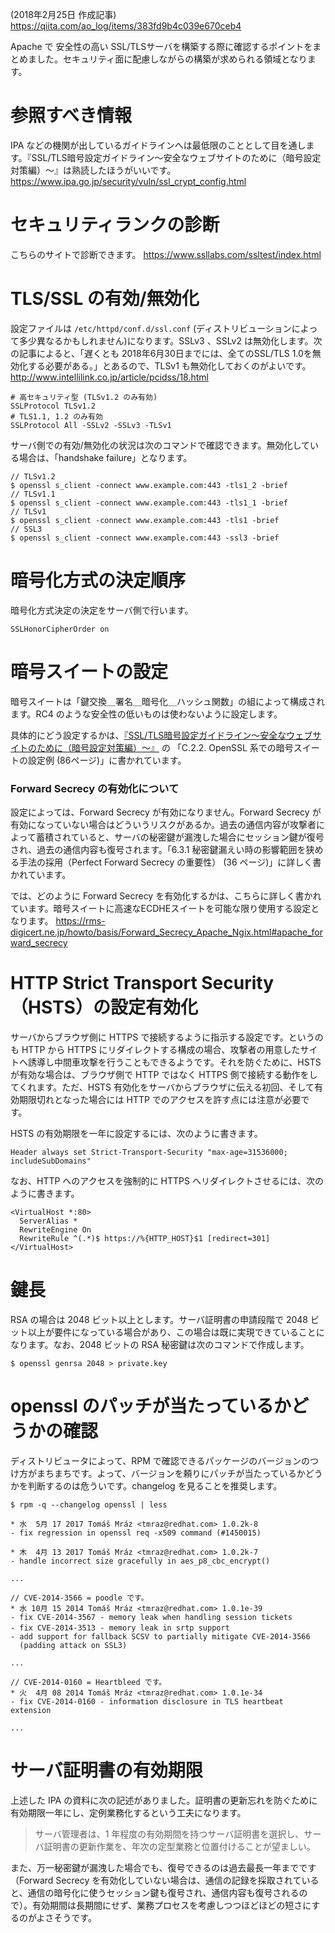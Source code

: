 
(2018年2月25日 作成記事)
https://qiita.com/ao_log/items/383fd9b4c039e670ceb4

Apache で 安全性の高い SSL/TLSサーバを構築する際に確認するポイントをまとめました。セキュリティ面に配慮しながらの構築が求められる領域となります。

# 参照すべき情報

IPA などの機関が出しているガイドラインへは最低限のこととして目を通します。『SSL/TLS暗号設定ガイドライン～安全なウェブサイトのために（暗号設定対策編）～』は熟読したほうがいいです。
https://www.ipa.go.jp/security/vuln/ssl_crypt_config.html

# セキュリティランクの診断

こちらのサイトで診断できます。
https://www.ssllabs.com/ssltest/index.html

# TLS/SSL の有効/無効化

設定ファイルは ```/etc/httpd/conf.d/ssl.conf``` (ディストリビューションによって多少異なるかもしれません)になります。SSLv3 、SSLv2 は無効化します。次の記事によると、「遅くとも 2018年6月30日までには、全てのSSL/TLS 1.0を無効化する必要がある。」とあるので、TLSv1 も無効化しておくのがよいです。
http://www.intellilink.co.jp/article/pcidss/18.html

```
# 高セキュリティ型 (TLSv1.2 のみ有効)
SSLProtocol TLSv1.2
# TLS1.1, 1.2 のみ有効
SSLProtocol All -SSLv2 -SSLv3 -TLSv1
```

サーバ側での有効/無効化の状況は次のコマンドで確認できます。無効化している場合は、「handshake failure」となります。

```shell-session
// TLSv1.2
$ openssl s_client -connect www.example.com:443 -tls1_2 -brief
// TLSv1.1
$ openssl s_client -connect www.example.com:443 -tls1_1 -brief
// TLSv1
$ openssl s_client -connect www.example.com:443 -tls1 -brief
// SSL3
$ openssl s_client -connect www.example.com:443 -ssl3 -brief
```


# 暗号化方式の決定順序

暗号化方式決定の決定をサーバ側で行います。

```
SSLHonorCipherOrder on
```

# 暗号スイートの設定

暗号スイートは「鍵交換＿署名＿暗号化＿ハッシュ関数」の組によって構成されます。RC4 のような安全性の低いものは使わないように設定します。

具体的にどう設定するかは、[『SSL/TLS暗号設定ガイドライン～安全なウェブサイトのために（暗号設定対策編）～』](https://www.ipa.go.jp/files/000045645.pdf) の 「C.2.2. OpenSSL 系での暗号スイートの設定例 (86ページ)」に書かれています。

### Forward Secrecy の有効化について

設定によっては、Forward Secrecy が有効になりません。Forward Secrecy が有効になっていない場合はどういうリスクがあるか。過去の通信内容が攻撃者によって蓄積されていると、サーバの秘密鍵が漏洩した場合にセッション鍵が復号され、過去の通信内容も復号されます。「6.3.1 秘密鍵漏えい時の影響範囲を狭める手法の採用（Perfect Forward Secrecy の重要性） (36 ページ)」に詳しく書かれています。

では、どのように Forward Secrecy を有効化するかは、こちらに詳しく書かれています。暗号スイートに高速なECDHEスイートを可能な限り使用する設定となります。
https://rms-digicert.ne.jp/howto/basis/Forward_Secrecy_Apache_Ngix.html#apache_forward_secrecy

# HTTP Strict Transport Security（HSTS）の設定有効化

サーバからブラウザ側に HTTPS で接続するように指示する設定です。というのも HTTP から HTTPS にリダイレクトする構成の場合、攻撃者の用意したサイトへ誘導し中間車攻撃を行うこともできるようです。それを防ぐために、HSTS が有効な場合は、ブラウザ側で HTTP ではなく HTTPS 側で接続する動作をしてくれます。ただ、HSTS 有効化をサーバからブラウザに伝える初回、そして有効期限切れとなった場合には HTTP でのアクセスを許す点には注意が必要です。

HSTS の有効期限を一年に設定するには、次のように書きます。

```
Header always set Strict-Transport-Security "max-age=31536000; includeSubDomains"
```

なお、HTTP へのアクセスを強制的に HTTPS へリダイレクトさせるには、次のように書きます。

```
<VirtualHost *:80>
  ServerAlias *
  RewriteEngine On
  RewriteRule ^(.*)$ https://%{HTTP_HOST}$1 [redirect=301]
</VirtualHost>
```


# 鍵長

RSA の場合は 2048 ビット以上とします。サーバ証明書の申請段階で 2048 ビット以上が要件になっている場合があり、この場合は既に実現できていることになります。なお、2048 ビットの RSA 秘密鍵は次のコマンドで作成します。

```
$ openssl genrsa 2048 > private.key
```





# openssl のパッチが当たっているかどうかの確認

ディストリビュータによって、RPM で確認できるパッケージのバージョンのつけ方がまちまちです。よって、バージョンを頼りにパッチが当たっているかどうかを判断するのは危ういです。changelog を見ることを推奨します。

```shell-session
$ rpm -q --changelog openssl | less

* 水  5月 17 2017 Tomáš Mráz <tmraz@redhat.com> 1.0.2k-8
- fix regression in openssl req -x509 command (#1450015)

* 木  4月 13 2017 Tomáš Mráz <tmraz@redhat.com> 1.0.2k-7
- handle incorrect size gracefully in aes_p8_cbc_encrypt()

...

// CVE-2014-3566 = poodle です。
* 水 10月 15 2014 Tomáš Mráz <tmraz@redhat.com> 1.0.1e-39
- fix CVE-2014-3567 - memory leak when handling session tickets
- fix CVE-2014-3513 - memory leak in srtp support　
- add support for fallback SCSV to partially mitigate CVE-2014-3566
  (padding attack on SSL3)

...

// CVE-2014-0160 = Heartbleed です。
* 火  4月 08 2014 Tomáš Mráz <tmraz@redhat.com> 1.0.1e-34
- fix CVE-2014-0160 - information disclosure in TLS heartbeat extension

...

```

# サーバ証明書の有効期限

上述した IPA の資料に次の記述がありました。証明書の更新忘れを防ぐために有効期限一年にし、定例業務化するという工夫になります。

> サーバ管理者は、1 年程度の有効期間を持つサーバ証明書を選択し、サーバ証明書の更新作業を、年次の定型業務と位置付けることが望ましい。

また、万一秘密鍵が漏洩した場合でも、復号できるのは過去最長一年までです（Forward Secrecy を有効化していない場合は、通信の記録を採取されていると、通信の暗号化に使うセッション鍵も復号され、通信内容も復号されるので）。有効期間は長期間にせず、業務プロセスを考慮しつつほどほどの短さにするのがよさそうです。
